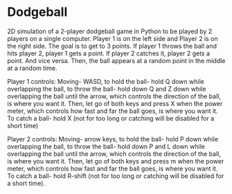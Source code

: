# Dodgeball
2D simulation of a 2-player dodgeball game in Python to be played by 2 players on a single computer. Player 1 is on the left side and Player 2 is on the right side.
The goal is to get to 3 points. If player 1 throws the ball and hits player 2, player 1 gets a point. If player 2 catches it, player 2 gets a point. And vice versa. Then, the ball
appears at a random point in the middle at a random time.

Player 1 controls: Moving- WASD, to hold the ball- hold Q down while overlapping the ball, to throw the ball- hold down Q and Z down while overlapping the ball until the arrow, which
controls the direction of the ball, is where you want it. Then, let go of both keys and press X when the power meter, which controls how fast and far the ball goes, is where you want it. 
To catch a ball- hold X (not for too long or catching will be disabled for a short time)

Player 2 controls: Moving- arrow keys, to hold the ball- hold P down while overlapping the ball, to throw the ball- hold down P and L down while overlapping the ball until the arrow, which
controls the direction of the ball, is where you want it. Then, let go of both keys and press m when the power meter, which controls how fast and far the ball goes, is where you want it. 
To catch a ball- hold R-shift (not for too long or catching will be disabled for a short time).


